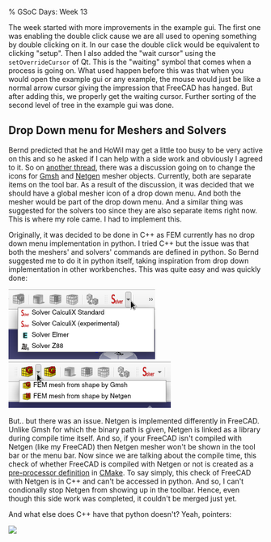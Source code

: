 % GSoC Days: Week 13

The week started with more improvements in the example gui. The first one was enabling the double click cause we are all used to opening something by double clicking on it. In our case the double click would be equivalent to clicking "setup".
Then I also added the "wait cursor" using the `setOverrideCursor` of Qt. This is the "waiting" symbol that comes when a process is going on. What used happen before this was that when you would open the example gui or any example, the mouse would just be like a normal arrow cursor giving the impression that FreeCAD has hanged. But after adding this, we properly get the waiting cursor.
Further sorting of the second level of tree in the example gui was done.

## Drop Down menu for Meshers and Solvers

Bernd predicted that he and HoWil may get a little too busy to be very active on this and so he asked if I can help with a side work and obviously I agreed to it.
So on [another thread](https://forum.freecadweb.org/viewtopic.php?f=18&t=48733), there was a discussion going on to change the icons for [Gmsh](https://gmsh.info/) and [Netgen](https://ngsolve.org/) mesher objects.
Currently, both are separate items on the tool bar. As a result of the discussion, it was decided that we should have a global mesher icon of a drop down menu. And both the mesher would be part of the drop down menu. And a similar thing was suggested for the solvers too since they are also separate items right now.
This is where my role came. I had to implement this.

Originally, it was decided to be done in C++ as FEM currently has no drop down menu implementation in python. I tried C++ but the issue was that both the meshers' and solvers' commands are defined in python. So Bernd suggested me to do it in python itself, taking inspiration from drop down implementation in other workbenches. This was quite easy and was quickly done:

![](solvers_drop_down.png)
![](meshers_drop_down.png)

But.. but there was an issue. Netgen is implemented differently in FreeCAD. Unlike Gmsh for which the binary path is given, Netgen is linked as a library during compile time itself. And so, if your FreeCAD isn't compiled with Netgen (like my FreeCAD) then Netgen mesher won't be shown in the tool bar or the menu bar. Now since we are talking about the compile time, this check of whether FreeCAD is compiled with Netgen or not is created as a [pre-processor definition](http://www.cplusplus.com/doc/tutorial/preprocessor/) in [CMake](https://cmake.org/).
To say simply, this check of FreeCAD with Netgen is in C++ and can't be accessed in python. And so, I can't condionally stop Netgen from showing up in the toolbar.
Hence, even though this side work was completed, it couldn't be merged just yet.

And what else does C++ have that python doesn't? Yeah, pointers:

[![](https://imgs.xkcd.com/comics/pointers.png)](https://www.explainxkcd.com/wiki/index.php/138:_Pointers)
